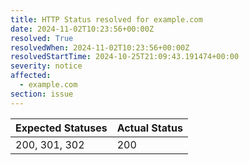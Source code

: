 ```yaml
---
title: HTTP Status resolved for example.com
date: 2024-11-02T10:23:56+00:00Z
resolved: True
resolvedWhen: 2024-11-02T10:23:56+00:00Z
resolvedStartTime: 2024-10-25T21:09:43.191474+00:00
severity: notice
affected:
  - example.com
section: issue
---
```


| Expected Statuses | Actual Status  |
|-------------------|----------------|
| 200, 301, 302 | 200 |
